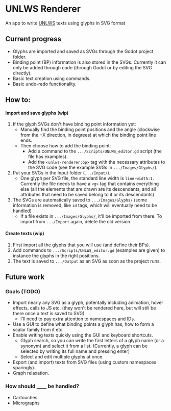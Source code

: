 # UNLWS Renderer
An app to write [UNLWS](https://s.ai/nlws/) texts using glyphs in SVG format

## Current progress
* Glyphs are imported and saved as SVGs through the Godot project folder.
* Binding point (BP) information is also stored in the SVGs. Currently it can only be added through code (through Godot or by editing the SVG directly).
* Basic text creation using commands.
* Basic undo-redo functionality.

## How to:
#### Import and save glyphs (wip)
1. If the glyph SVGs don't have binding point information yet:
	* Manually find the binding point positions and the angle (clockwise from the +X direction, in degrees) at which the binding point line ends.
	* Then choose how to add the binding point:
		* Add a command to the `.../Scripts/UNLWS_editor.gd` script (the file has examples).
		* Add the `<unlws-renderer:bp>` tag with the necessary attributes to the SVG code (see the example SVGs in `.../Images/Glyphs/`).
1. Put your SVGs in the Input folder (`.../Input/`).
	* One glyph per SVG file, the standard line width is `line-width:1`. Currently the file needs to have a `<g>` tag that contains everything else (all the elements that are drawn are its descendants, and all attributes that need to be saved belong to it or its descendants)
1. The SVGs are automatically saved to `.../Images/Glyphs/`  (some information is removed, like `id` tags, which will eventually need to be handled)
	* If a file exists in `.../Images/Glyphs/`, it'll be imported from there. To import from `.../Import` again, delete the old version.

#### Create texts (wip)
1. First import all the glyphs that you will use (and define their BPs).
1. Add commands to `.../Scripts/UNLWS_editor.gd` (examples are given) to instance the glyphs in the right positions.
1. The text is saved to `.../Output` as an SVG as soon as the project runs.

## Future work

### Goals (TODO)
* Import nearly any SVG as a glyph, potentally including animation, hover effects, calls to JS etc. (they won't be rendered here, but will still be there once a text is saved to SVG)
	* I'll need to pay extra attention to namespaces and IDs.
* Use a GUI to define what binding points a glyph has, how to form a scalar family from it etc.
* Enable writing texts quickly using the GUI and keyboard shortcuts.
	* Glyph search, so you can write the first letters of a glyph name (or a synonym) and select it from a list. (Currently, a glyph can be selected by writing its full name and pressing enter)
	* Select and edit multiple glyphs at once.
* Export (and import) texts from SVG files (using custom namespaces sparingly).
* Graph relaxation.

### How should ____ be handled?
* Cartouches
* Micrographs

